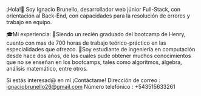 ¡Hola!👋
Soy Ignacio Brunello, desarrollador web júnior Full-Stack, con orientación al Back-End, con capacidades para la resolución de errores y trabajo en equipo.

🎓Mi experiencia:
🔹Siendo un recién graduado del bootcamp de Henry, cuento con mas de 700 horas de trabajo teórico-práctico en las especialidades que ofrezco.
🔹Soy estudiante de ingeniería en computación desde hace dos años, de los cuales pude obtener muchos conocimientos que no se enseñan en los bootcamps, tales como algoritmos, álgebra, análisis matemático, entre otros.

Si estás interesad@ en mí ¡Contáctame!
Dirección de correo : ignaciobrunello26@gmail.com
Número telefónico : +543515633261

